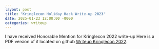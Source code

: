 ```yaml
---
layout: post
title: "Kringlecon Holiday Hack Write-up 2023"
date: 2025-01-23 12:00:00 -0000
categories: writeup
---
```

 I have received Honorable Mention for Kringlecon 2022 write-up
 Here is a PDF version of it located on github [Writeup Kringlecon 2022](https://github.com/lukaszs1942/Holidayhack2022/blob/main/Holiday%20Hack%202022%20Writeup.pdf).

